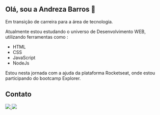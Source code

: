 ## Olá, sou a Andreza Barros 👋

Em transição de carreira para a área de tecnologia.

Atualmente estou estudando o universo de Desenvolvimento WEB, utilizando ferramentas como :
* HTML
* CSS
* JavaScript
* NodeJs

Estou nesta jornada com a ajuda da plataforma Rocketseat, onde estou participando do bootcamp Explorer.


## Contato

<a href="mailto:an.barros99@gmail.com" target="_blank">
  <img src="https://img.shields.io/badge/Gmail-D14836?style=for-the-badge&logo=gmail&logoColor=white"/>
</a>
  
<a href="https://www.linkedin.com/in/andreza-barros-990885161/" target="_blank">
  <img src="https://img.shields.io/badge/LinkedIn-0077B5?style=for-the-badge&logo=linkedin&logoColor=white"/>
</a>
